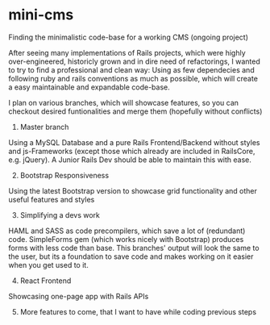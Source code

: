 # mini-cms
Finding the minimalistic code-base for a working CMS (ongoing project)

After seeing many implementations of Rails projects, which were highly over-engineered, historicly grown and in dire need of refactorings, I wanted to try to find a professional and clean way: Using as few dependecies and following ruby and rails conventions as much as possible, which will create a easy maintainable and expandable code-base.

I plan on various branches, which will showcase features, so you can checkout desired funtionalities and merge them (hopefully without conflicts)

1. Master branch

Using a MySQL Database and a pure Rails Frontend/Backend without styles and js-Frameworks (except those which already are included in RailsCore, e.g. jQuery). A Junior Rails Dev should be able to maintain this with ease.

2. Bootstrap Responsiveness

Using the latest Bootstrap version to showcase grid functionality and other useful features and styles

3. Simplifying a devs work

HAML and SASS as code precompilers, which save a lot of (redundant) code. SimpleForms gem (which works nicely with Bootstrap) produces forms with less code than base. This branches' output will look the same to the user, but its a foundation to save code and makes working on it easier when you get used to it.

4. React Frontend

Showcasing one-page app with Rails APIs

5. More features to come, that I want to have while coding previous steps

